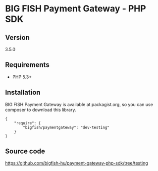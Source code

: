 # BIG FISH Payment Gateway - PHP SDK

## Version

3.5.0

## Requirements

 * PHP 5.3+

## Installation

BIG FISH Payment Gateway is available at packagist.org, so you can use composer to download this library.

```
{
    "require": {
        "bigfish/paymentgateway": "dev-testing"
    }
}
```

## Source code

https://github.com/bigfish-hu/payment-gateway-php-sdk/tree/testing
